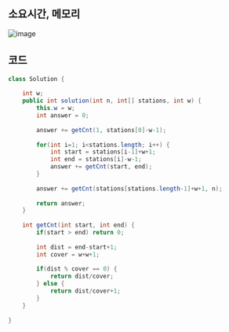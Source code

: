 ## 소요시간, 메모리
![image](https://github.com/Morning-Algorithm-Study-2023/Algorithm/assets/83942393/9873aa8e-9b80-452e-b701-e34f1531e229)

## 코드
```Java
class Solution {
    
    int w;
    public int solution(int n, int[] stations, int w) {
        this.w = w;
        int answer = 0;
        
        answer += getCnt(1, stations[0]-w-1);
        
        for(int i=1; i<stations.length; i++) {
            int start = stations[i-1]+w+1;
            int end = stations[i]-w-1;
            answer += getCnt(start, end);
        }
        
        answer += getCnt(stations[stations.length-1]+w+1, n);
        
        return answer;
    }
    
    int getCnt(int start, int end) {
        if(start > end) return 0;
        
        int dist = end-start+1;
        int cover = w+w+1;
        
        if(dist % cover == 0) {
            return dist/cover;
        } else {
            return dist/cover+1;
        }
    }
    
}
```

